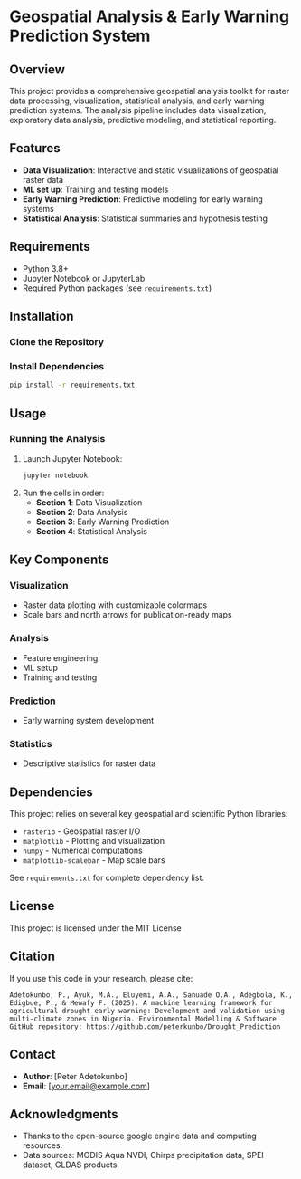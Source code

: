 # Geospatial Analysis & Early Warning Prediction System

## Overview
This project provides a comprehensive geospatial analysis toolkit for raster data processing, visualization, statistical analysis, and early warning prediction systems. The analysis pipeline includes data visualization, exploratory data analysis, predictive modeling, and statistical reporting.

## Features
- **Data Visualization**: Interactive and static visualizations of geospatial raster data
- **ML set up**: Training and testing models
- **Early Warning Prediction**: Predictive modeling for early warning systems
- **Statistical Analysis**: Statistical summaries and hypothesis testing

## Requirements
- Python 3.8+
- Jupyter Notebook or JupyterLab
- Required Python packages (see `requirements.txt`)

## Installation

### Clone the Repository
### Install Dependencies
```bash
pip install -r requirements.txt
```

## Usage

### Running the Analysis
1. Launch Jupyter Notebook:
   ```bash
   jupyter notebook
   ```
2. Run the cells in order:
   - **Section 1**: Data Visualization
   - **Section 2**: Data Analysis  
   - **Section 3**: Early Warning Prediction
   - **Section 4**: Statistical Analysis

## Key Components

### Visualization
- Raster data plotting with customizable colormaps
- Scale bars and north arrows for publication-ready maps

### Analysis
- Feature engineering
- ML setup
- Training and testing

### Prediction
- Early warning system development

### Statistics
- Descriptive statistics for raster data

## Dependencies
This project relies on several key geospatial and scientific Python libraries:
- `rasterio` - Geospatial raster I/O
- `matplotlib` - Plotting and visualization
- `numpy` - Numerical computations
- `matplotlib-scalebar` - Map scale bars

See `requirements.txt` for complete dependency list.

## License
This project is licensed under the MIT License 
## Citation
If you use this code in your research, please cite:
```
Adetokunbo, P., Ayuk, M.A., Eluyemi, A.A., Sanuade O.A., Adegbola, K., Edigbue, P., & Mewafy F. (2025). A machine learning framework for agricultural drought early warning: Development and validation using multi-climate zones in Nigeria. Environmental Modelling & Software
GitHub repository: https://github.com/peterkunbo/Drought_Prediction
```

## Contact
- **Author**: [Peter Adetokunbo]
- **Email**: [your.email@example.com]
## Acknowledgments
- Thanks to the open-source google engine data and computing resources.
- Data sources: MODIS Aqua NVDI, Chirps precipitation data, SPEI dataset, GLDAS products
